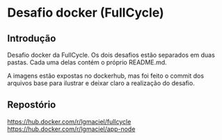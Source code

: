 # Desafio docker (FullCycle)

## Introdução

Desafio docker da FullCycle. Os dois desafios estão separados em duas pastas. Cada uma delas contém o próprio README.md.

A imagens estão expostas no dockerhub, mas foi feito o commit dos arquivos base para ilustrar e deixar claro a realização do desafio.

## Repostório

https://hub.docker.com/r/lgmaciel/fullcycle <br/>
https://hub.docker.com/r/lgmaciel/app-node


